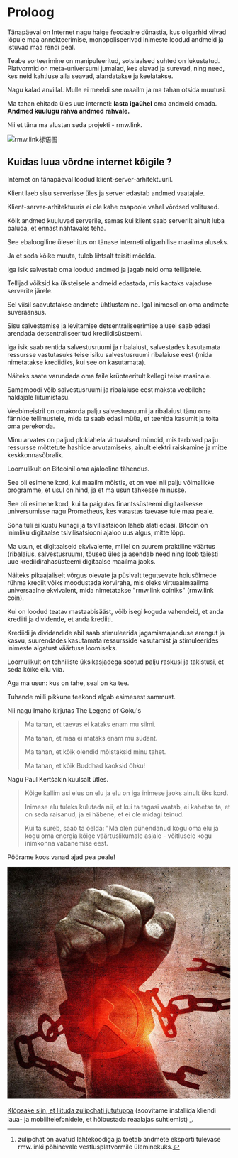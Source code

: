 # Proloog

Tänapäeval on Internet nagu haige feodaalne dünastia, kus oligarhid viivad lõpule maa annekteerimise, monopoliseerivad inimeste loodud andmeid ja istuvad maa rendi peal.

Teabe sorteerimine on manipuleeritud, sotsiaalsed suhted on lukustatud. Platvormid on meta-universumi jumalad, kes elavad ja surevad, ning need, kes neid kahtluse alla seavad, alandatakse ja keelatakse.

Nagu kalad anvillal. Mulle ei meeldi see maailm ja ma tahan otsida muutusi.

Ma tahan ehitada üles uue interneti: **lasta igaühel** oma andmeid omada. **Andmed kuulugu rahva andmed rahvale.**

Nii et täna ma alustan seda projekti - rmw.link.

![rmw.link标语图](/slogan.svg)

## Kuidas luua võrdne internet kõigile ?

Internet on tänapäeval loodud klient-server-arhitektuuril.

Klient laeb sisu serverisse üles ja server edastab andmed vaatajale.

Klient-server-arhitektuuris ei ole kahe osapoole vahel võrdsed volitused.

Kõik andmed kuuluvad serverile, samas kui klient saab serverilt ainult luba paluda, et ennast nähtavaks teha.

See ebaloogiline ülesehitus on tänase interneti oligarhilise maailma aluseks.

Ja et seda kõike muuta, tuleb lihtsalt teisiti mõelda.

Iga isik salvestab oma loodud andmed ja jagab neid oma tellijatele.

Tellijad võiksid ka üksteisele andmeid edastada, mis kaotaks vajaduse serverite järele.

Sel viisil saavutatakse andmete ühtlustamine. Igal inimesel on oma andmete suveräänsus.

Sisu salvestamise ja levitamise detsentraliseerimise alusel saab edasi arendada detsentraliseeritud krediidisüsteemi.

Iga isik saab rentida salvestusruumi ja ribalaiust, salvestades kasutamata ressursse vastutasuks teise isiku salvestusruumi ribalaiuse eest (mida nimetatakse krediidiks, kui see on kasutamata).

Näiteks saate varundada oma faile krüpteeritult kellegi teise masinale.

Samamoodi võib salvestusruumi ja ribalaiuse eest maksta veebilehe haldajale liitumistasu.

Veebimeistril on omakorda palju salvestusruumi ja ribalaiust tänu oma fännide tellimustele, mida ta saab edasi müüa, et teenida kasumit ja toita oma perekonda.

Minu arvates on paljud plokiahela virtuaalsed mündid, mis tarbivad palju ressursse mõttetute hashide arvutamiseks, ainult elektri raiskamine ja mitte keskkonnasõbralik.

Loomulikult on Bitcoinil oma ajalooline tähendus.

See oli esimene kord, kui maailm mõistis, et on veel nii palju võimalikke programme, et usul on hind, ja et ma usun tahkesse minusse.

See oli esimene kord, kui ta paigutas finantssüsteemi digitaalsesse universumisse nagu Prometheus, kes varastas taevase tule maa peale.

Sõna tuli ei kustu kunagi ja tsivilisatsioon läheb alati edasi. Bitcoin on inimliku digitaalse tsivilisatsiooni ajaloo uus algus, mitte lõpp.

Ma usun, et digitaalseid ekvivalente, millel on suurem praktiline väärtus (ribalaius, salvestusruum), tõuseb üles ja asendab need ning loob täiesti uue krediidirahasüsteemi digitaalse maailma jaoks.

Näiteks pikaajaliselt võrgus olevate ja püsivalt tegutsevate hoiusõlmede rühma krediit võiks moodustada korviraha, mis oleks virtuaalmaailma universaalne ekvivalent, mida nimetatakse "rmw.link coiniks" (rmw.link coin).

Kui on loodud teatav mastaabisääst, võib isegi koguda vahendeid, et anda krediiti ja dividende, et anda krediiti.

Krediidi ja dividendide abil saab stimuleerida jagamismajanduse arengut ja kasvu, suurendades kasutamata ressursside kasutamist ja stimuleerides inimeste algatust väärtuse loomiseks.

Loomulikult on tehniliste üksikasjadega seotud palju raskusi ja takistusi, et seda kõike ellu viia.

Aga ma usun: kus on tahe, seal on ka tee.

Tuhande miili pikkune teekond algab esimesest sammust.

Nii nagu Imaho kirjutas The Legend of Goku's

> Ma tahan, et taevas ei kataks enam mu silmi.
> 
> Ma tahan, et maa ei mataks enam mu südant.
> 
> Ma tahan, et kõik olendid mõistaksid minu tahet.
> 
> Ma tahan, et kõik Buddhad kaoksid õhku!

Nagu Paul Kertšakin kuulsalt ütles.

> Kõige kallim asi elus on elu ja elu on iga inimese jaoks ainult üks kord.
> 
> Inimese elu tuleks kulutada nii, et kui ta tagasi vaatab, ei kahetse ta, et on seda raisanud, ja ei häbene, et ei ole midagi teinud.
> 
> Kui ta sureb, saab ta öelda: "Ma olen pühendanud kogu oma elu ja kogu oma energia kõige väärtuslikumale asjale - võitlusele kogu inimkonna vabanemise eest.

Pöörame koos vanad ajad pea peale!

![](https://raw.githubusercontent.com/gcxfd/img/gh-pages/1.jpg)

[Klõpsake siin, et liituda zulipchati jututuppa](https://rmw.zulipchat.com) (soovitame installida kliendi laua- ja mobiiltelefonidele, et hõlbustada reaalajas suhtlemist) [^1].

[^1]: zulipchat on avatud lähtekoodiga ja toetab andmete eksporti tulevase rmw.linki põhinevale vestlusplatvormile üleminekuks.